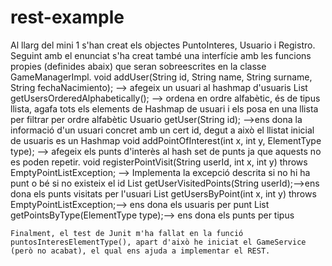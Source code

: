 # rest-example
Al llarg del mini 1 s'han creat els objectes PuntoInteres, Usuario i Registro. Seguint amb el enunciat s'ha creat també una interfície amb les funcions propies (definides abaix)  que seran sobreescrites en la classe GameManagerImpl. 
    void addUser(String id, String name, String surname, String fechaNacimiento); --> afegeix un usuari al hashmap d'usuaris
    List<Usuario> getUsersOrderedAlphabetically(); --> ordena en ordre alfabètic, és de tipus llista, agafa tots els elements de Hashmap de usuari i els posa en una llista per filtrar per ordre alfabètic
    Usuario getUser(String id); -->ens dona la informació d'un usuari concret amb un cert id, degut a això el llistat inicial de usuaris es un Hashmap
    void addPointOfInterest(int x, int y, ElementType type); --> afegeix els punts d'interès al hash set de punts ja que aquests no es poden repetir.
    void registerPointVisit(String userId, int x, int y) throws EmptyPointListException; --> Implementa la excepció descrita si no hi ha punt o bé si no existeix el id
    List<PuntoInteres> getUserVisitedPoints(String userId);-->ens dona els punts visitats per l'usuari
    List<Usuario> getUsersByPoint(int x, int y) throws EmptyPointListException;--> ens dona els usuaris per punt
    List<PuntoInteres> getPointsByType(ElementType type);--> ens dona els punts per tipus

    Finalment, el test de Junit m'ha fallat en la funció puntosInteresElementType(), apart d'això he iniciat el GameService (però no acabat), el qual ens ajuda a implementar el REST.
